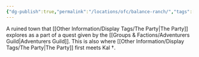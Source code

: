 ```yaml
---
{"dg-publish":true,"permalink":"/locations/ofc/balance-ranch/","tags":["Discovered"],"updated":"2025-02-13T18:01:51.515+00:00"}
---
```


A ruined town that [[Other Information/Display Tags/The Party\|The Party]] explores as a part of a quest given by the [[Groups & Factions/Adventurers Guild\|Adventurers Guild]]. This is also where [[Other Information/Display Tags/The Party\|The Party]] first meets Kal †. 